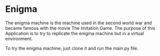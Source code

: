 # Enigma

The enigma machine is the machine used in the second world war and became famous with the movie The Imitation Game. 
The purpose of this Application is to try to replicate the enigma machine but in a virtual environment.


To try the enigma machine, just clone it and run the main.py file.
